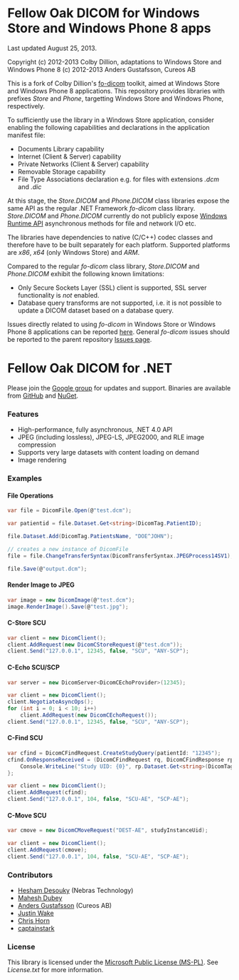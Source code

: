 # Fellow Oak DICOM for Windows Store and Windows Phone 8 apps

Last updated August 25, 2013.

Copyright (c) 2012-2013 Colby Dillion, adaptations to Windows Store and Windows Phone 8 (c) 2012-2013 Anders Gustafsson, Cureos AB

This is a fork of Colby Dillion's [fo-dicom](https://github.com/rcd/fo-dicom) toolkit, aimed at Windows Store and Windows Phone 8 applications. This repository provides libraries with prefixes *Store* and *Phone*, targetting Windows Store and Windows Phone, respectively.

To sufficiently use the library in a Windows Store application, consider enabling the following capabilities and declarations in the application manifest file:
* Documents Library capability
* Internet (Client & Server) capability
* Private Networks (Client & Server) capability
* Removable Storage capability
* File Type Associations declaration e.g. for files with extensions *.dcm* and *.dic*

At this stage, the *Store.DICOM* and *Phone.DICOM* class libraries expose the same API as the regular .NET Framework *fo-dicom* class library. *Store.DICOM* and *Phone.DICOM* currently do not publicly expose 
[Windows Runtime API](http://msdn.microsoft.com/en-us/library/windows/apps/br211377.aspx) asynchronous methods for file and network I/O etc. 

The libraries have dependencies to native (C/C++) codec classes and therefore have to be built separately for each platform. Supported platforms are *x86*, *x64* (only Windows Store) and *ARM*.

Compared to the regular *fo-dicom* class library, *Store.DICOM* and *Phone.DICOM* exhibit the following known limitations:
* Only Secure Sockets Layer (SSL) client is supported, SSL server functionality is *not* enabled.
* Database query transforms are not supported, i.e. it is not possible to update a DICOM dataset based on a database query.

Issues directly related to using *fo-dicom* in Windows Store or Windows Phone 8 applications can be reported [here](https://github.com/cureos/fo-dicom/issues). 
General *fo-dicom* issues should be reported to the parent repository [Issues page](https://github.com/rcd/fo-dicom/issues).


# Fellow Oak DICOM for .NET

Please join the [Google group](http://groups.google.com/group/fo-dicom) for updates and support. Binaries are available from [GitHub](https://github.com/rcd/fo-dicom/releases) and [NuGet](http://www.nuget.org/packages/fo-dicom).

### Features
* High-performance, fully asynchronous, .NET 4.0 API
* JPEG (including lossless), JPEG-LS, JPEG2000, and RLE image compression
* Supports very large datasets with content loading on demand
* Image rendering

### Examples

#### File Operations
```csharp
var file = DicomFile.Open(@"test.dcm");

var patientid = file.Dataset.Get<string>(DicomTag.PatientID);

file.Dataset.Add(DicomTag.PatientsName, "DOE^JOHN");

// creates a new instance of DicomFile
file = file.ChangeTransferSyntax(DicomTransferSyntax.JPEGProcess14SV1);

file.Save(@"output.dcm");
```

#### Render Image to JPEG
```csharp
var image = new DicomImage(@"test.dcm");
image.RenderImage().Save(@"test.jpg");
```

#### C-Store SCU
```csharp
var client = new DicomClient();
client.AddRequest(new DicomCStoreRequest(@"test.dcm"));
client.Send("127.0.0.1", 12345, false, "SCU", "ANY-SCP");
```

#### C-Echo SCU/SCP
```csharp
var server = new DicomServer<DicomCEchoProvider>(12345);

var client = new DicomClient();
client.NegotiateAsyncOps();
for (int i = 0; i < 10; i++)
    client.AddRequest(new DicomCEchoRequest());
client.Send("127.0.0.1", 12345, false, "SCU", "ANY-SCP");
```

#### C-Find SCU
```csharp
var cfind = DicomCFindRequest.CreateStudyQuery(patientId: "12345");
cfind.OnResponseReceived = (DicomCFindRequest rq, DicomCFindResponse rp) => {
	Console.WriteLine("Study UID: {0}", rp.Dataset.Get<string>(DicomTag.StudyInstanceUID));
};

var client = new DicomClient();
client.AddRequest(cfind);
client.Send("127.0.0.1", 104, false, "SCU-AE", "SCP-AE");
```

#### C-Move SCU
```csharp
var cmove = new DicomCMoveRequest("DEST-AE", studyInstanceUid);

var client = new DicomClient();
client.AddRequest(cmove);
client.Send("127.0.0.1", 104, false, "SCU-AE", "SCP-AE");
```

### Contributors
* [Hesham Desouky](https://github.com/hdesouky) (Nebras Technology)
* [Mahesh Dubey](https://github.com/mdubey82)
* [Anders Gustafsson](https://github.com/cureos) (Cureos AB)
* [Justin Wake](https://github.com/jwake)
* [Chris Horn](https://github.com/GMZ)
* [captainstark](https://github.com/captainstark)

### License
This library is licensed under the [Microsoft Public License (MS-PL)](http://opensource.org/licenses/MS-PL). See _License.txt_ for more information.
